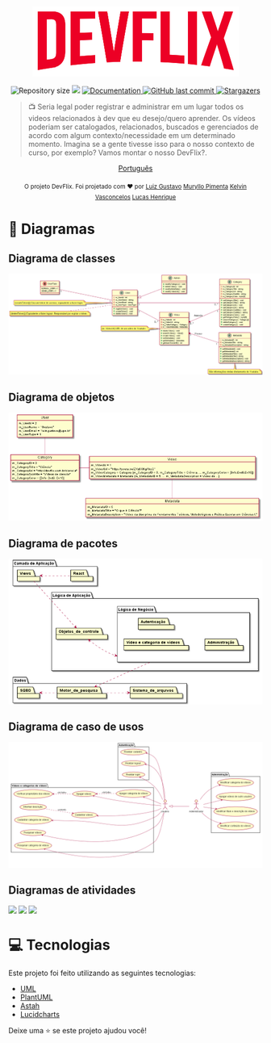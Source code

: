 <p align="center">
   <img src="./.github/logo.png"/>
</p>

<p align="center">
	
  <img alt="Repository size" src="https://img.shields.io/github/repo-size/MurylloEx/DevFlix?color=f00424">

  <img src="https://img.shields.io/badge/version-1.0.0-f00424.svg?cacheSeconds=2592000" />
  <a href="https://github.com/MurylloEx/DevFlix/#readme">
    <img alt="Documentation" src="https://img.shields.io/badge/documentation-yes-f00424.svg" target="_blank" />
  </a>
   <a href="https://github.com/MurylloEx/DevFlix/commits/master">
      <img alt="GitHub last commit" src="https://img.shields.io/github/last-commit/MurylloEx/DevFlix?color=f00424">
  </a>
   <a href="https://github.com/MurylloEx/DevFlix/stargazers">
      <img alt="Stargazers" src="https://img.shields.io/github/stars/MurylloEx/DevFlix?color=f00424&logo=github">
   </a>
</p>

> 📺 Seria legal poder registrar e administrar em um lugar todos os videos
> relacionados à dev que eu desejo/quero aprender. Os vídeos poderiam ser catalogados,
> relacionados, buscados e gerenciados de acordo com algum contexto/necessidade em
> um determinado momento. Imagina se a gente tivesse isso para o nosso contexto de
> curso, por exemplo? Vamos montar o nosso DevFlix?.

<p align="center">
    <a href="README.md">Português</a>
</p>

<div align="center">
  <sub>O projeto DevFlix. Foi projetado com ❤︎ por
    <a href="https://github.com/tonicprism">Luiz Gustavo</a>
    <a href="https://github.com/MurylloEx">Muryllo Pimenta</a>
    <a href="https://github.com/KelvinVasconcelos">Kelvin Vasconcelos</a>
    <a href="https://github.com/Wolf-gangSE">Lucas Henrique</a>
  </sub>
</div>

# 📸 Diagramas

<p align="center">
   <h2>Diagrama de classes</h2>
   <img src="./Artefatos/Diagramas/Diagrama_Classe_Devflix.png">
</p>
<p align="center">
   <h2>Diagrama de objetos</h2>
   <img src="./Artefatos/Diagramas/Diagrama_Objeto_Devflix.png">
</p>
<p align="center">
   <h2>Diagrama de pacotes</h2>

   <img src="./Artefatos/Diagramas/Diagrama_Pacotes_Devflix.png">
</p>
<p align="center">
   <h2>Diagrama de caso de usos</h2>

   <img src="./Artefatos/Diagramas/Diagrama_UC_Devflix.png">
</p>
<p align="center">
   <h2>Diagramas de atividades</h2>

   <img src="./Artefatos/DiagramasDiagrama_Atv_Login_Devflix.png">
   <img src="./Artefatos/DiagramasDiagrama_Atv_Categoria_Devflix.png">
   <img src="./Artefatos/DiagramasDiagrama_Atv_Video_Devflix.png">
</p>

# :computer: Tecnologias

Este projeto foi feito utilizando as seguintes tecnologias:

- [UML](https://www.uml.org/)
- [PlantUML](https://plantuml.com/)
- [Astah](https://astah.net/)
- [Lucidcharts](https://lucid.app/documents)

Deixe uma ⭐️ se este projeto ajudou você!
